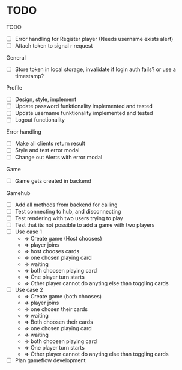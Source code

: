 # TODO

TODO

- [ ] Error handling for Register player (Needs username exists alert)
- [ ] Attach token to signal r request

General

- [ ] Store token in local storage, invalidate if login auth fails? or use a timestamp?

Profile

- [ ] Design, style, implement
- [ ] Update password funktionality implemented and tested
- [ ] Update username funktionality implemented and tested
- [ ] Logout functionality

Error handling

- [ ] Make all clients return result
- [ ] Style and test error modal
- [ ] Change out Alerts with error modal

Game

- [ ] Game gets created in backend

Gamehub

- [ ] Add all methods from backend for calling
- [ ] Test connecting to hub, and disconnecting
- [ ] Test rendering with two users trying to play
- [ ] Test that its not possible to add a game with two players
- [ ] Use case 1
  - => Create game (Host chooses)
  - => player joins
  - => host chooses cards
  - => one chosen playing card
  - => waiting
  - => both choosen playing card
  - => One player turn starts
  - => Other player cannot do anyting else than toggling cards
- [ ] Use case 2
  - => Create game (both chooses)
  - => player joins
  - => one chosen their cards
  - => waiting
  - => Both choosen their cards
  - => one chosen playing card
  - => waiting
  - => both choosen playing card
  - => One player turn starts
  - => Other player cannot do anyting else than toggling cards
- [ ] Plan gameflow development
